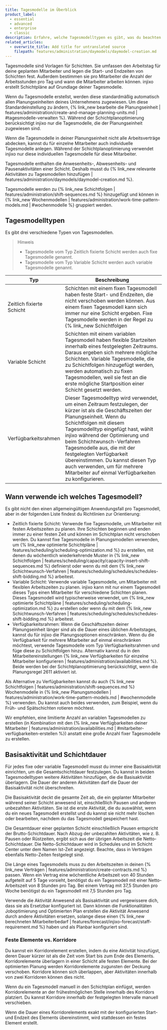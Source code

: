 ```yaml
---
title: Tagesmodelle im Überblick
product_label:
  - essential
  - advanced
  - enterprise
  - classic
description: Erfahre, welche Tagesmodelltypen es gibt, was du beachten musst, bevor du ein Tagesmodell erstellen kannst und welche Auswirkungen es auf den Schichtplan hat, wenn du ein Tagesmodell änderst.
related_articles:
  - overwrite_title: Add title for untranslated source
    filepath: features/administration/daymodels/daymodel-creation.md
---
```


Tagesmodelle sind Vorlagen für Schichten. Sie umfassen den Arbeitstag für deine geplanten Mitarbeiter und legen die Start- und Endzeiten von Schichten fest. Außerdem bestimmen sie pro Mitarbeiter die Anzahl der Arbeitsstunden pro Tag und wann die Mitarbeiter arbeiten können. injixo erstellt Schichtpläne auf Grundlage deiner Tagesmodelle.

Wenn du Tagesmodelle erstellst, werden diese standardmäßig automatisch allen Planungseinheiten deines Unternehmens zugewiesen. Um diese Standardeinstellung zu ändern, {% link_new bearbeite die Planungseinheit | features/administration/create-and-manage-planning-units.md | #tagesmodelle-verwalten %}. Während der Schichtplanoptimierung berücksichtigt injixo nur die Tagesmodelle, die der Planungseinheit zugewiesen sind.

Wenn die Tagesmodelle in deiner Planungseinheit nicht alle Arbeitsverträge abdecken, kannst du für einzelne Mitarbeiter auch individuelle Tagesmodelle anlegen. Während der Schichtplanoptimierung verwendet injixo nur diese individuellen Tagesmodelle für diese Mitarbeiter.

Tagesmodelle enthalten die Anwesenheits-, Abwesenheits- und Pausenaktivitäten einer Schicht. Deshalb musst du {% link_new relevante Aktivitäten zu Tagesmodellen hinzufügen | features/administration/daymodels/daymodel-creation.md %}.

Tagesmodelle werden zu {% link_new Schichtfolgen | features/administration/shift-sequences.md %} hinzugefügt und können in {% link_new Wochenmodellen | features/administration/work-time-pattern-models.md | #wochenmodelle %} gruppiert werden.


## Tagesmodelltypen

Es gibt drei verschiedene Typen von Tagesmodellen. 

> Hinweis
> 
> - Tagesmodelle vom Typ Zeitlich fixierte Schicht werden auch fixe Tagesmodelle genannt.<br> 
> - Tagesmodelle vom Typ Variable Schicht werden auch variable Tagesmodelle genannt.


| Typ                | Beschreibung                                                                                                                                                                                                                                                                                              |
| ------------------- | -------------------------------------------------------------------------------------------------------------------------------------------------------------------------------------------------------------------------------------------------------------------------------------------------------- |
| Zeitlich fixierte Schicht         | Schichten mit einem fixen Tagesmodell haben feste Start- und Endzeiten, die nicht verschoben werden können. Aus einem fixen Tagesmodell kann sich immer nur eine Schicht ergeben. Fixe Tagesmodelle werden in der Regel zu {% link_new Schichtfolgen | features/administration/shift-sequences.md %} hinzugefügt.                                      |
| Variable Schicht      | Schichten mit einem variablen Tagesmodell haben flexible Startzeiten innerhalb eines festgelegten Zeitraums. Daraus ergeben sich mehrere mögliche Schichten. Variable Tagesmodelle, die zu Schichtfolgen hinzugefügt werden, werden automatisch zu fixen Tagesmodellen, weil sie fest an die erste mögliche Startposition einer Schicht gesetzt werden. |
| Verfügbarkeitsrahmen | Dieser Tagesmodelltyp wird verwendet, um einen Zeitraum festzulegen, der kürzer ist als die Geschäftszeiten der Planungseinheit. Wenn du Schichtfolgen mit diesem Tagesmodelltyp eingefügt hast, wählt injixo während der Optimierung und beim Schichtwunsch-Verfahren Tagesmodelle aus, die mit der festgelegten Verfügbarkeit übereinstimmen. Du kannst diesen Typ auch verwenden, um für mehrere Mitarbeiter auf einmal Verfügbarkeiten zu konfigurieren.          |

## Wann verwende ich welches Tagesmodell?

Es gibt nicht den einen allgemeingültigen Anwendungsfall pro Tagesmodell, aber in der folgenden Liste findest du Richtlinien zur Orientierung:

- Zeitlich fixierte Schicht: Verwende fixe Tagesmodelle, um Mitarbeiter mit festen Arbeitszeiten zu planen. Ihre Schichten beginnen und enden immer zu einer festen Zeit und können im Schichtplan nicht verschoben werden.
Du kannst fixe Tagesmodelle in Planungsmodellen verwenden, um {% link_new optimierte Schichtpläne | features/scheduling/scheduling-optimization.md %} zu erstellen, mit denen du wöchentlich wiederkehrende Muster in {% link_new Schichtfolgen | features/scheduling/capacity/capacity-insert-shift-sequences.md %} definierst oder wenn du mit dem {% link_new Schichtwunsch-Verfahren | features/scheduling/schedules/schedules-shift-bidding.md %} arbeitest.
- Variable Schicht:  Verwende variable Tagesmodelle, um Mitarbeiter mit flexiblen Arbeitszeiten zu planen. injixo kann mit nur einem Tagesmodell dieses Typs einen Mitarbeiter für verschiedene Schichten planen. Dieses Tagesmodell wird typischerweise verwendet, um {% link_new optimierte Schichtpläne | features/scheduling/scheduling-optimization.md %} zu erstellen oder wenn du mit dem {% link_new Schichtwunsch-Verfahren | features/scheduling/schedules/schedules-shift-bidding.md %} arbeitest.
- Verfügbarkeitsrahmen: Wenn die Geschäftszeiten deiner Planungseinheit länger sind als die Dauer eines üblichen Arbeitstages, kannst du für injixo die Planungsoptionen einschränken. Wenn du die Verfügbarkeit für mehrere Mitarbeiter auf einmal einschränken möchtest, verwende Tagesmodelle vom Typ Verfügbarkeitsrahmen und füge diese zu Schichtfolgen hinzu. Alternativ kannst du in den Mitarbeitereinstellungen {% link_new Verfügbarkeiten für einzelne Mitarbeiter konfigurieren | features/administration/availabilities.md %}. Beide werden bei der Schichtplanoptimierung berücksichtigt, wenn die Planungsregel&nbsp;2611 aktiviert ist.

Als Alternative zu Verfügbarkeiten kannst du auch {% link_new Schichtfolgen | features/administration/shift-sequences.md %} Wochenmodelle in {% link_new Planungsmodellen | features/administration/work-time-pattern-models.md | #wochenmodelle %} verwenden. Du kannst auch beides verwenden, zum Beispiel, wenn du Früh- und Spätschichten rotieren möchtest.

Wir empfehlen, eine limitierte Anzahl an variablen Tagesmodellen zu erstellen (in Kombination mit den {% link_new Verfügbarkeiten deiner Mitarbeiter | features/administration/availabilities.md | #mitarbeiter-verfügbarkeiten-erstellen %}) anstatt eine große Anzahl fixer Tagesmodelle zu erstellen.

## Basisaktivität und Schichtdauer

Für jedes fixe oder variable Tagesmodell musst du immer eine Basisaktivität einrichten, um die Gesamtschichtdauer festzulegen. Du kannst in beiden Tagesmodelltypen weitere Aktivitäten hinzufügen, die die Basisaktivität überlagern. Die Dauer der anderen Aktivitäten darf die Dauer der Basisaktivität nicht überschreiten.

Die Basisaktivität deckt die gesamte Zeit ab, die ein geplanter Mitarbeiter während seiner Schicht anwesend ist, einschließlich Pausen und anderen unbezahlten Aktivitäten. Sie ist die erste Aktivität, die du auswählst, wenn du ein neues Tagesmodell erstellst und du kannst sie nicht mehr löschen oder bearbeiten, nachdem du das Tagesmodell gespeichert hast.

Die Gesamtdauer einer geplanten Schicht einschließlich Pausen entspricht der Brutto-Schichtdauer. Nach Abzug der unbezahlten Aktivitäten, wie z.&nbsp;B. Pausen oder Rüstzeiten, ergibt sich aus der übrigen Arbeitszeit die Netto-Schichtdauer. Die Netto-Schichtdauer wird in Schedules und im Schicht Center unter dem Namen Ist-Zeit angezeigt. Beachte, dass in Verträgen ebenfalls Netto-Zeiten festgelegt sind. 

Die Länge eines Tagesmodells muss zu den Arbeitszeiten in deinen {% link_new Verträgen | features/administration/create-contracts.md %} passen.
Wenn ein Vertrag eine wöchentliche Arbeitszeit von 40&nbsp;Stunden aufgeteilt auf 5&nbsp;Tage vorsieht, benötigst du ein Tagesmodell mit einer Netto-Arbeitszeit von 8&nbsp;Stunden pro Tag. Bei einem Vertrag mit 37,5&nbsp;Stunden pro Woche benötigst du ein Tagesmodell mit 7,5&nbsp;Stunden pro Tag.

Verwende die Aktivität Anwesend als Basisaktivität und vergewissere dich, dass sie als Ersetzbar konfiguriert ist. Dann können die Funktionalitäten Joboptimierung und Optimierten Plan erstellen die Aktivität Anwesend durch andere Aktivitäten ersetzen, solange diese einen {% link_new berechneten Mitarbeiterbedarf | features/forecast/injixo-forecast/staff-requirement.md %} haben und als Planbar konfiguriert sind.

### Feste Elemente vs. Korridore

Du kannst ein Korridorelement erstellen, indem du eine Aktivität hinzufügst, deren Dauer kürzer ist als die Zeit vom Start bis zum Ende des Elements. Korridorelemente überlagern in einer Schicht alle festen Elemente. Bei der optimierten Planung werden Korridorelemente zugunsten der Deckung verschoben. Korridore können sich überlappen, aber Aktivitäten innerhalb von zwei Korridoren können dies nicht.

Wenn du ein Tagesmodell manuell in den Schichtplan einfügst, werden Korridorelemente an der frühestmöglichen Stelle innerhalb des Korridors platziert. Du kannst Korridore innerhalb der festgelegten Intervalle manuell verschieben.

Wenn die Dauer eines Korridorelements exakt mit der konfigurierten Start- und Endzeit des Elements übereinstimmt, wird stattdessen ein festes Element erstellt.

